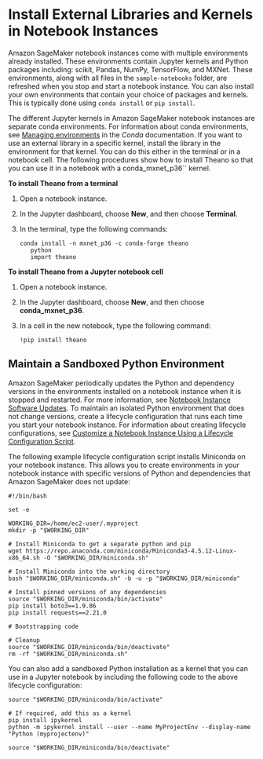 # Install External Libraries and Kernels in Notebook Instances<a name="nbi-add-external"></a>

Amazon SageMaker notebook instances come with multiple environments already installed\. These environments contain Jupyter kernels and Python packages including: scikit, Pandas, NumPy, TensorFlow, and MXNet\. These environments, along with all files in the `sample-notebooks` folder, are refreshed when you stop and start a notebook instance\. You can also install your own environments that contain your choice of packages and kernels\. This is typically done using `conda install` or `pip install`\.

The different Jupyter kernels in Amazon SageMaker notebook instances are separate conda environments\. For information about conda environments, see [Managing environments](https://conda.io/docs/user-guide/tasks/manage-environments.html) in the *Conda* documentation\. If you want to use an external library in a specific kernel, install the library in the environment for that kernel\. You can do this either in the terminal or in a notebook cell\. The following procedures show how to install Theano so that you can use it in a notebook with a conda\_mxnet\_p36`` kernel\.

**To install Theano from a terminal**

1. Open a notebook instance\.

1. In the Jupyter dashboard, choose **New**, and then choose **Terminal**\.

1. In the terminal, type the following commands:

   ```
   conda install -n mxnet_p36 -c conda-forge theano
      python
      import theano
   ```

**To install Theano from a Jupyter notebook cell**

1. Open a notebook instance\.

1. In the Jupyter dashboard, choose **New**, and then choose **conda\_mxnet\_p36**\.

1. In a cell in the new notebook, type the following command:

   ```
   !pip install theano
   ```

## Maintain a Sandboxed Python Environment<a name="nbi-isolated-environment"></a>

Amazon SageMaker periodically updates the Python and dependency versions in the environments installed on a notebook instance when it is stopped and restarted\. For more information, see [Notebook Instance Software Updates](nbi-software-updates.md)\. To maintain an isolated Python environment that does not change versions, create a lifecycle configuration that runs each time you start your notebook instance\. For information about creating lifecycle configurations, see [Customize a Notebook Instance Using a Lifecycle Configuration Script](notebook-lifecycle-config.md)\.

The following example lifecycle configuration script installs Miniconda on your notebook instance\. This allows you to create environments in your notebook instance with specific versions of Python and dependencies that Amazon SageMaker does not update:

```
#!/bin/bash

set -e

WORKING_DIR=/home/ec2-user/.myproject
mkdir -p "$WORKING_DIR"

# Install Miniconda to get a separate python and pip
wget https://repo.anaconda.com/miniconda/Miniconda3-4.5.12-Linux-x86_64.sh -O "$WORKING_DIR/miniconda.sh"

# Install Miniconda into the working directory
bash "$WORKING_DIR/miniconda.sh" -b -u -p "$WORKING_DIR/miniconda"

# Install pinned versions of any dependencies
source "$WORKING_DIR/miniconda/bin/activate"
pip install boto3==1.9.86
pip install requests==2.21.0

# Bootstrapping code

# Cleanup
source "$WORKING_DIR/miniconda/bin/deactivate"
rm -rf "$WORKING_DIR/miniconda.sh"
```

You can also add a sandboxed Python installation as a kernel that you can use in a Jupyter notebook by including the following code to the above lifecycle configuration:

```
source "$WORKING_DIR/miniconda/bin/activate"

# If required, add this as a kernel
pip install ipykernel
python -m ipykernel install --user --name MyProjectEnv --display-name "Python (myprojectenv)"

source "$WORKING_DIR/miniconda/bin/deactivate"
```